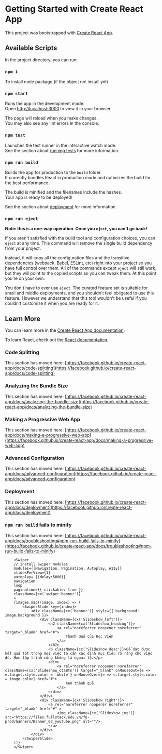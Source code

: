 # Getting Started with Create React App

This project was bootstrapped with [Create React App](https://github.com/facebook/create-react-app).

## Available Scripts

In the project directory, you can run:

### `npm i` 

To install node package (if the object not install yet)

### `npm start`

Runs the app in the development mode.\
Open [http://localhost:3000](http://localhost:3000) to view it in your browser.

The page will reload when you make changes.\
You may also see any lint errors in the console.

### `npm test`

Launches the test runner in the interactive watch mode.\
See the section about [running tests](https://facebook.github.io/create-react-app/docs/running-tests) for more information.

### `npm run build`

Builds the app for production to the `build` folder.\
It correctly bundles React in production mode and optimizes the build for the best performance.

The build is minified and the filenames include the hashes.\
Your app is ready to be deployed!

See the section about [deployment](https://facebook.github.io/create-react-app/docs/deployment) for more information.

### `npm run eject`

**Note: this is a one-way operation. Once you `eject`, you can't go back!**

If you aren't satisfied with the build tool and configuration choices, you can `eject` at any time. This command will remove the single build dependency from your project.

Instead, it will copy all the configuration files and the transitive dependencies (webpack, Babel, ESLint, etc) right into your project so you have full control over them. All of the commands except `eject` will still work, but they will point to the copied scripts so you can tweak them. At this point you're on your own.

You don't have to ever use `eject`. The curated feature set is suitable for small and middle deployments, and you shouldn't feel obligated to use this feature. However we understand that this tool wouldn't be useful if you couldn't customize it when you are ready for it.

## Learn More

You can learn more in the [Create React App documentation](https://facebook.github.io/create-react-app/docs/getting-started).

To learn React, check out the [React documentation](https://reactjs.org/).

### Code Splitting

This section has moved here: [https://facebook.github.io/create-react-app/docs/code-splitting](https://facebook.github.io/create-react-app/docs/code-splitting)

### Analyzing the Bundle Size

This section has moved here: [https://facebook.github.io/create-react-app/docs/analyzing-the-bundle-size](https://facebook.github.io/create-react-app/docs/analyzing-the-bundle-size)

### Making a Progressive Web App

This section has moved here: [https://facebook.github.io/create-react-app/docs/making-a-progressive-web-app](https://facebook.github.io/create-react-app/docs/making-a-progressive-web-app)

### Advanced Configuration

This section has moved here: [https://facebook.github.io/create-react-app/docs/advanced-configuration](https://facebook.github.io/create-react-app/docs/advanced-configuration)

### Deployment

This section has moved here: [https://facebook.github.io/create-react-app/docs/deployment](https://facebook.github.io/create-react-app/docs/deployment)

### `npm run build` fails to minify

This section has moved here: [https://facebook.github.io/create-react-app/docs/troubleshooting#npm-run-build-fails-to-minify](https://facebook.github.io/create-react-app/docs/troubleshooting#npm-run-build-fails-to-minify)


        <Swiper
        // install Swiper modules
        modules={[Navigation, Pagination, Autoplay, A11y]}
        slidesPerView={1}
        autoplay= {{delay:5000}}
        navigation
        loop
        pagination={{ clickable: true }}
        className={cx('swiper-banner')}
        >
        {images.map((image, index) => ( 
            <SwiperSlide key={index}>
                <div className={cx('banner')} style={{ background: image.background }}>
                    <div className={cx('Slideshow_left')}>
                        <h2 className={cx('Slideshow_heading')}>
                            <a rel="noreferrer noopener noreferrer" target="_blank" href="#">
                                Thành Quả của Học Viên
                            </a>
                        </h2>
                        <p className={cx('Slideshow_desc')}>Để đạt được kết quả tốt trong mọi việc ta cần xác định mục tiêu rõ ràng cho việc đó. Học lập trình cũng không là ngoại lệ.</p>
                        <div>
                            <a rel="noreferrer noopener noreferrer" className={cx('Slideshow_ctaBtn')} target="_blank" onMouseOut={e => e.target.style.color = 'white'} onMouseOver={e => e.target.style.color = image.color} href="#">
                                Xem thành quả
                            </a>
                        </div>
                    </div>
                    <div className={cx('Slideshow_right')}>
                        <a rel="noreferrer noopener noreferrer" target="_blank" href="#" >
                            <img className={cx('Slideshow_img')} src="https://files.fullstack.edu.vn/f8-prod/banners/Banner_03_youtube.png" alt=""/>
                        </a>
                    </div>
                </div>
            </SwiperSlide>
        ))}
        </Swiper>
